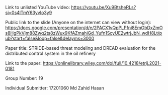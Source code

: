 Link to unlisted YouTube video:
https://youtu.be/Xu9BtsheRLs?si=0s4lTmY63yvIo3y9

Public link to the slide (Anyone on the internet can view without login):
https://docs.google.com/presentation/d/e/2PACX1vQpPLPfni8EmObDxZmOs8HgPkVjm88Zwq2ts8zWux9KfAZmahiGd_Yufn1ScyUE2wtrjJbN_wdH8Lt/pub?start=false&loop=false&delayms=3000

Paper title:
STRIDE-based threat modeling and DREAD evaluation for the distributed control system in the oil refinery

Link to the paper:
https://onlinelibrary.wiley.com/doi/full/10.4218/etrij.2021-0181

Group Number:
19

Individual Submitter:
17201060 Md Zahid Hasan
